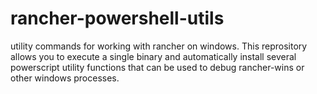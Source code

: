 # rancher-powershell-utils
utility commands for working with rancher on windows. This reprository allows you to execute a single binary and automatically install several powerscript utility functions that can be used to debug rancher-wins or other windows processes.
